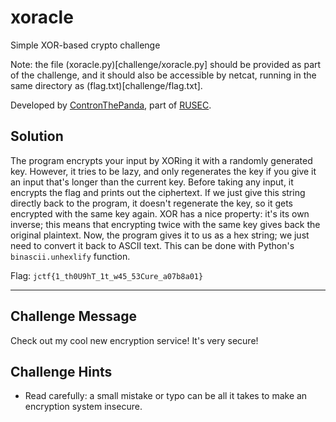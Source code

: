 # xoracle

Simple XOR-based crypto challenge

Note: the file (xoracle.py)[challenge/xoracle.py] should be provided as part of the challenge,
and it should also be accessible by netcat, running in the same directory as (flag.txt)[challenge/flag.txt].

Developed by [ContronThePanda](https://github.com/PAndaContron), part of [RUSEC](https://rusec.github.io/).

## Solution

The program encrypts your input by XORing it with a randomly generated key.
However, it tries to be lazy, and only regenerates the key if you give it an input that's longer than the current key.
Before taking any input, it encrypts the flag and prints out the ciphertext.
If we just give this string directly back to the program, it doesn't regenerate the key,
so it gets encrypted with the same key again.
XOR has a nice property: it's its own inverse; this means that encrypting twice with the same key gives back the original plaintext.
Now, the program gives it to us as a hex string; we just need to convert it back to ASCII text.
This can be done with Python's `binascii.unhexlify` function.

Flag: `jctf{1_th0U9hT_1t_w45_53Cure_a07b8a01}`

---

## Challenge Message

Check out my cool new encryption service! It's very secure!

## Challenge Hints

* Read carefully: a small mistake or typo can be all it takes to make an encryption system insecure.
